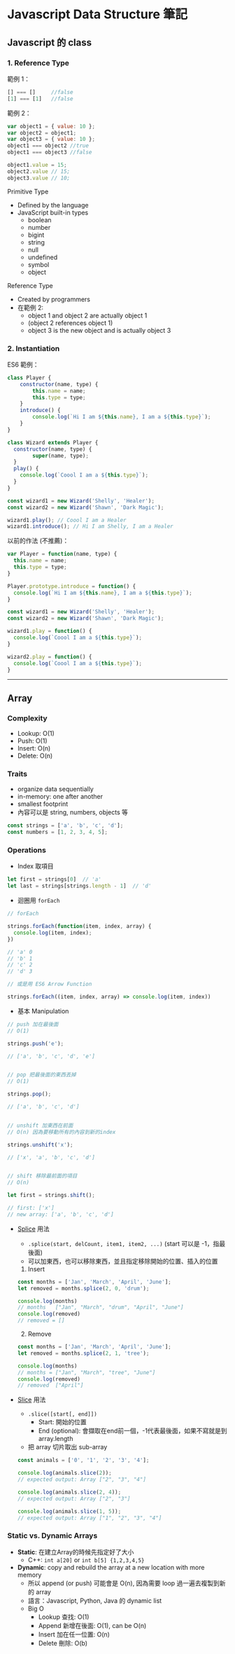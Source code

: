 # Javascript Data Structure 筆記

## Javascript 的 class

### 1. Reference Type

範例 1：
``` Javascript
[] === []     //false
[1] === [1]   //false
```
範例 2：
``` Javascript
var object1 = { value: 10 };
var object2 = object1;
var object3 = { value: 10 };
object1 === object2 //true
object1 === object3 //false

object1.value = 15;
object2.value // 15;
object3.value // 10;
```
Primitive Type

- Defined by the language
- JavaScript built-in types
  - boolean
  - number
  - bigint
  - string
  - null
  - undefined
  - symbol
  - object


Reference Type

- Created by programmers
- 在範例 2:
  - object 1 and object 2 are actually object 1
  - (object 2 references object 1)
  - object 3 is the new object and is actually object 3



### 2. Instantiation

ES6 範例：

``` JavaScript
class Player {
	constructor(name, type) {
		this.name = name;
		this.type = type;
	}
	introduce() {
		console.log(`Hi I am ${this.name}, I am a ${this.type}`);
	}
}

class Wizard extends Player {
  constructor(name, type) {
		super(name, type);
  }
  play() {
    console.log(`Coool I am a ${this.type}`);
  }
}

const wizard1 = new Wizard('Shelly', 'Healer');
const wizard2 = new Wizard('Shawn', 'Dark Magic');

wizard1.play(); // Coool I am a Healer
wizard1.introduce(); // Hi I am Shelly, I am a Healer
```

以前的作法 (不推薦)：

``` JavaScript
var Player = function(name, type) {
  this.name = name;
  this.type = type;
}

Player.prototype.introduce = function() {
  console.log(`Hi I am ${this.name}, I am a ${this.type}`);
} 

const wizard1 = new Wizard('Shelly', 'Healer');
const wizard2 = new Wizard('Shawn', 'Dark Magic');

wizard1.play = function() {
  console.log(`Coool I am a ${this.type}`);
}

wizard2.play = function() {
  console.log(`Coool I am a ${this.type}`);
}
```


---


## Array

### Complexity

- Lookup: O(1)
- Push: O(1)
- Insert: O(n)
- Delete: O(n)


### Traits

- organize data sequentially
- in-memory: one after another
- smallest footprint
- 內容可以是 string, numbers, objects 等

``` Javascript
const strings = ['a', 'b', 'c', 'd'];
const numbers = [1, 2, 3, 4, 5];
```

### Operations


- Index 取項目

``` Javascript
let first = strings[0]  // 'a'
let last = strings[strings.length - 1]  // 'd'
```

- 迴圈用 `forEach`


``` Javascript
// forEach

strings.forEach(function(item, index, array) {
  console.log(item, index);
})

// 'a' 0
// 'b' 1
// 'c' 2
// 'd' 3

// 或是用 ES6 Arrow Function

strings.forEach((item, index, array) => console.log(item, index))
```

- 基本 Manipulation

``` Javascript
// push 加在最後面
// O(1)

strings.push('e'); 

// ['a', 'b', 'c', 'd', 'e']


// pop 把最後面的東西丟掉
// O(1)

strings.pop(); 

// ['a', 'b', 'c', 'd']


// unshift 加東西在前面
// O(n) 因為要移動所有的內容到新的index

strings.unshift('x');

// ['x', 'a', 'b', 'c', 'd']


// shift 移除最前面的項目
// O(n)

let first = strings.shift();

// first: ['x']
// new array: ['a', 'b', 'c', 'd']

```

- [Splice](https://developer.mozilla.org/en-US/docs/Web/JavaScript/Reference/Global_Objects/Array/splice) 用法
  - `.splice(start, delCount, item1, item2, ...)` (start 可以是 -1，指最後面)
  - 可以加東西，也可以移除東西，並且指定移除開始的位置、插入的位置


  1. Insert

  ``` Javascript
  const months = ['Jan', 'March', 'April', 'June'];
  let removed = months.splice(2, 0, 'drum');

  console.log(months)
  // months   ["Jan", "March", "drum", "April", "June"]
  console.log(removed)
  // removed = []
  ```

  2. Remove
  ``` Javascript
  const months = ['Jan', 'March', 'April', 'June'];
  let removed = months.splice(2, 1, 'tree');

  console.log(months)
  // months = ["Jan", "March", "tree", "June"]
  console.log(removed)
  // removed  ["April"]
  ```

- [Slice](https://developer.mozilla.org/en-US/docs/Web/JavaScript/Reference/Global_Objects/Array/slice) 用法
  - `.slice([start[, end]])`
    - Start: 開始的位置
    - End (optional): 會擷取在end前一個，-1代表最後面，如果不寫就是到 array.length
  - 把 array 切片取出 sub-array
  ``` JavaScript
  const animals = ['0', '1', '2', '3', '4'];

  console.log(animals.slice(2));
  // expected output: Array ["2", "3", "4"]

  console.log(animals.slice(2, 4));
  // expected output: Array ["2", "3"]

  console.log(animals.slice(1, 5));
  // expected output: Array ["1", "2", "3", "4"]
  ```

### Static vs. Dynamic Arrays

- **Static**: 在建立Array的時候先指定好了大小
  - C++: `int a[20]` or `int b[5] {1,2,3,4,5}`
- **Dynamic**: copy and rebuild the array at a new location with more memory
  - 所以 append (or push) 可能會是 O(n), 因為需要 loop 過一遍去複製到新的 array
  - 語言：Javascript, Python, Java 的 dynamic list
  - Big O
    - Lookup 查找: O(1)
    - Append 新增在後面: O(1), can be O(n)
    - Insert 加在任一位置: O(n)
    - Delete 刪除: O(b)